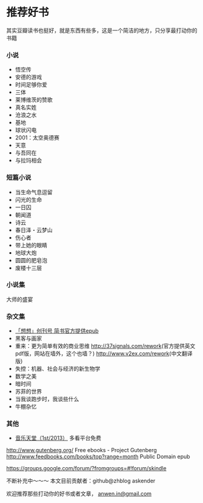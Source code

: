 推荐好书
========


其实豆瓣读书也挺好，就是东西有些多，这是一个简洁的地方，只分享最打动你的书籍

### 小说
* 悟空传
* 安德的游戏
* 时间足够你爱
* 三体
* 莱博维茨的赞歌
* 真名实姓
* 沧浪之水
* 基地
* 球状闪电
* 2001：太空奥德赛
* 天意
* 与吾同在
* 与拉玛相会

### 短篇小说
* 当生命气息逗留
* 闪光的生命
* 一日囚
* 朝闻道
* 诗云
* 春日泽・云梦山
* 伤心者
* 带上她的眼睛
* 地球大炮
* 圆圆的肥皂泡
* 废楼十三层

### 小说集
大师的盛宴

### 杂文集
* [「想想」创刊号 简书官方提供epub](http://jianshu.io/p/vJRdKw)
* 黑客与画家
* 重来：更为简单有效的商业思维 <http://37signals.com/rework>(官方提供英文pdf版，网站在墙外，这个也墙？) <http://www.v2ex.com/rework>(中文翻译版)
* 失控：机器、社会与经济的新生物学
* 数学之美
* 暗时间
* 苏菲的世界
* 当我谈跑步时，我谈些什么
* 牛棚杂忆

### 其他
* [音乐天堂（1st/2013）](http://book.duokan.com/%E9%9F%B3%E4%B9%90%E5%A4%A9%E5%A0%82%EF%BC%881st/2013%EF%BC%89/b/21717) 多看平台免费

<http://www.gutenberg.org/> Free ebooks - Project Gutenberg
<http://www.feedbooks.com/books/top?range=month>  Public Domain epub

<https://groups.google.com/forum/?fromgroups=#!forum/skindle>


不断补充中～～～
本文目前贡献者：github@zhblog askender

欢迎推荐那些打动你的好书或者文章， anwen.in@gmail.com